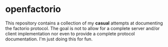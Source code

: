 # openfactorio

This repository contains a collection of my **casual** attempts at documenting the factorio protocol.
The goal is not to allow for a complete server and/or client implementation nor even to provide a complete protocol documentation.
I'm just doing this for fun.
